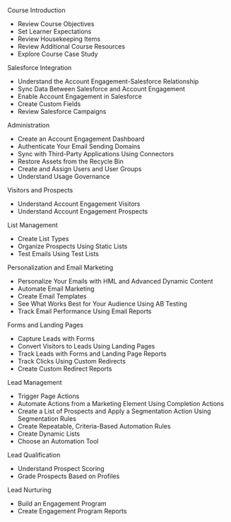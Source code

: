 Course Introduction
- Review Course Objectives
- Set Learner Expectations
- Review Housekeeping Items
- Review Additional Course Resources
- Explore Course Case Study

Salesforce Integration
- Understand the Account Engagement-Salesforce Relationship
- Sync Data Between Salesforce and Account Engagement
- Enable Account Engagement in Salesforce
- Create Custom Fields
- Review Salesforce Campaigns

Administration
- Create an Account Engagement Dashboard
- Authenticate Your Email Sending Domains
- Sync with Third-Party Applications Using Connectors
- Restore Assets from the Recycle Bin
- Create and Assign Users and User Groups
- Understand Usage Governance

Visitors and Prospects
- Understand Account Engagement Visitors
- Understand Account Engagement Prospects

List Management
- Create List Types
- Organize Prospects Using Static Lists
- Test Emails Using Test Lists

Personalization and Email Marketing
- Personalize Your Emails with HML and Advanced Dynamic Content
- Automate Email Marketing
- Create Email Templates
- See What Works Best for Your Audience Using AB Testing
- Track Email Performance Using Email Reports

Forms and Landing Pages
- Capture Leads with Forms
- Convert Visitors to Leads Using Landing Pages
- Track Leads with Forms and Landing Page Reports
- Track Clicks Using Custom Redirects
- Create Custom Redirect Reports

Lead Management
- Trigger Page Actions
- Automate Actions from a Marketing Element Using Completion Actions
- Create a List of Prospects and Apply a Segmentation Action Using Segmentation Rules
- Create Repeatable, Criteria-Based Automation Rules
- Create Dynamic Lists
- Choose an Automation Tool

Lead Qualification
- Understand Prospect Scoring
- Grade Prospects Based on Profiles

Lead Nurturing
- Build an Engagement Program
- Create Engagement Program Reports


